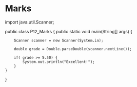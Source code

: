 # Marks
import java.util.Scanner;

public class P12_Marks {
    public static void main(String[] args) {

        Scanner scanner = new Scanner(System.in);

        double grade = Double.parseDouble(scanner.nextLine());

        if( grade >= 5.50) {
            System.out.println("Excellent!");
        }
    }
}
